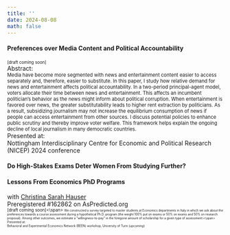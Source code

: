 ```yaml
---
title: ''
date: 2024-08-08
math: false
---
```

#### Preferences over Media Content and Political Accountability
<span style="font-size:0.7em;">[draft coming soon]</span>\
Abstract:\
<span style="font-size:0.8em;">Media have become more segmented with news and entertainment content easier to access separately and, therefore, easier to substitute. In this paper, I study how relative demand for news and entertainment affects political accountability. In a two-period
principal-agent model, voters allocate their time between news and entertainment.
This affects an incumbent politician’s behavior as the news might inform about political corruption. When entertainment is favored over news, the greater substitutability
leads to higher rent extraction by politicians. As a result, subsidizing journalism may
not increase the equilibrium consumption of news if people can access entertainment
from other sources. I discuss potential policies to enhance public scrutiny and thereby
improve voter welfare. This framework helps explain the ongoing decline of local journalism in many democratic countries.</span>\
Presented at:\
Nottingham Interdisciplinary Centre for Economic and Political Research (NICEP) 2024 conference

#### Do High-Stakes Exams Deter Women From Studying Further?
#### Lessons From Economics PhD Programs
with [Christina Sarah Hauser](https://sites.google.com/view/christinasarahhauser)\
Preregistered #162862 on AsPredicted.org\
<span style="font-size:0.7em;">[draft coming soon]<\span>
<span style="font-size:0.7em;"> We constructed a survey targeted to master students at Economics departments in Italy in which we ask about the preferences towards a course assessment during a hypothetical Ph.D. program (the weight 100% put on exams or 50% on exams and 50% on research proposal). Among other outcomes, we estimate a "willingness-to-pay" in the foregone amount of scholarship for a given type of assessment.<\span>
Presented at:\
Behavioral and Experimental Economics Network (BEEN) workshop, University of Turin (*upcoming*)